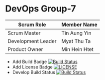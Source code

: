 # DevOps Group-7

| Scrum Role  | Member Name |
| ------------- | ------------- |
| Scrum Master | Tin Aung Yin |
| Development Leader | Myat Thu Ta |
| Product Owner  | Min Hein Htet |


- Add Build Badge [![Build Status](https://travis-ci.org/devops-set09623/Group-7.svg?branch=master)](https://travis-ci.org/devops-set09623/Group-7)
- Add License Badge [![LICENSE](https://img.shields.io/github/license/devops-set09623/Group-7.svg?style=flat-square)](https://github.com/devops-set09623/Group-7/blob/master/LICENSE)
- Develop Build Status [![Build Status](https://travis-ci.org/devops-set09623/Group-7.svg?branch=develop)](https://travis-ci.org/devops-set09623/Group-7)

